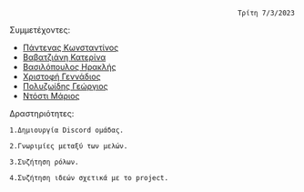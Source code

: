                                                             Τρίτη 7/3/2023                                                            

Συμμετέχοντες:
* [Πάντενας Κωνσταντίνος](https://github.com/acin4)
* [Βαβατζιάνη Κατερίνα](https://github.com/cathv99)
* [Βασιλόπουλος Ηρακλής](https://github.com/IraklisVas)
* [Χριστοφή Γεννάδιος](https://github.com/Gennadios15)
* [Πολυζωίδης Γεώργιος](https://github.com/georgepol01)
* [Ντόστι Μάριος](https://github.com/mariossD)

Δραστηριότητες:

    1.Δημιουργία Discord ομάδας.

    2.Γνωριμίες μεταξύ των μελών.

    3.Συζήτηση ρόλων.

    4.Συζήτηση ιδεών σχετικά με το project.
